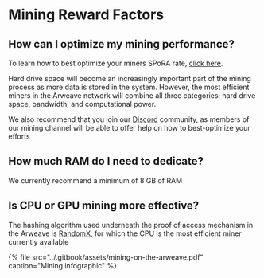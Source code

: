 # Mining Reward Factors

## **How can I** optimize **my mining performance?**

To learn how to best optimize your miners SPoRA rate, [click here](https://docs.arweave.org/info/mining/mining-guide#estimating-and-measuring-the-hashrate).

Hard drive space will become an increasingly important part of the mining process as more data is stored in the system. However, the most efficient miners in the Arweave network will combine all three categories: hard drive space, bandwidth, and computational power.

We also recommend that you join our [Discord](https://discord.gg/DzNZPaZ) community, as members of our mining channel will be able to offer help on how to best-optimize your efforts

## **How much RAM do I need to dedicate?**

We currently recommend a minimum of 8 GB of RAM

## **Is CPU or GPU mining more effective?**

The hashing algorithm used underneath the proof of access mechanism in the Arweave is [RandomX](https://github.com/tevador/RandomX), for which the CPU is the most efficient miner currently available

{% file src="../.gitbook/assets/mining-on-the-arweave.pdf" caption="Mining infographic" %}
